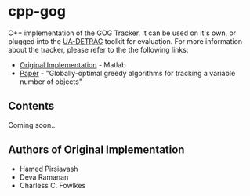 # cpp-gog

C++ implementation of the GOG Tracker. It can be used on it's own, or plugged into the [UA-DETRAC](https://detrac-db.rit.albany.edu/) toolkit for evaluation.
For more information about the tracker, please refer to the the following links:
* [Original Implementation](https://github.com/mprat/meng-work/tree/master/MATLAB/%2Btracking_cvpr11_release_v1_0) - Matlab
* [Paper](http://ieeexplore.ieee.org/document/5995604/) - "Globally-optimal greedy algorithms for tracking a variable number of objects"

## Contents
Coming soon...

## Authors of Original Implementation
* Hamed Pirsiavash
* Deva Ramanan
* Charless C. Fowlkes
